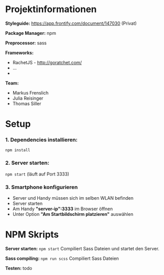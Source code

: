 # Projektinformationen
**Styleguide:** <https://app.frontify.com/document/147030> (Privat)

**Package Manager:** npm

**Preprocessor:** sass

**Frameworks:**
* RachetJS - <http://goratchet.com/>
* ...
* 

**Team:**
* Markus Frenslich
* Julia Reisinger
* Thomas Siller

# Setup
### 1. Dependencies installieren:
```npm install```


### 2. Server starten:
```npm start``` (läuft auf Port 3333)

### 3. Smartphone konfigurieren
* Server und Handy müssen sich im selben WLAN befinden
* Server starten
* Am Handy **"server-ip":3333** im Browser öffnen
* Unter Option **"Am Startbildschirm platzieren"** auswählen
 
# NPM Skripts
**Server starten:** ```npm start``` Compiliert Sass Dateien und startet den Server.

**Sass compiling:** ```npm run scss``` Compiliert Sass Dateien

**Testen:** todo
